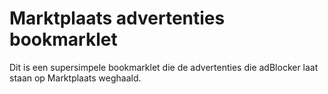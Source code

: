 # Marktplaats advertenties bookmarklet
Dit is een supersimpele bookmarklet die de advertenties die adBlocker laat staan op Marktplaats weghaald.
